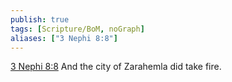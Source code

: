 ```yaml
---
publish: true
tags: [Scripture/BoM, noGraph]
aliases: ["3 Nephi 8:8"]
---
```

[3 Nephi 8:8](https://churchofjesuschrist.org/study/scriptures/bofm/3-ne/8?lang=eng&id=p8#p8) And the city of Zarahemla did take fire.
